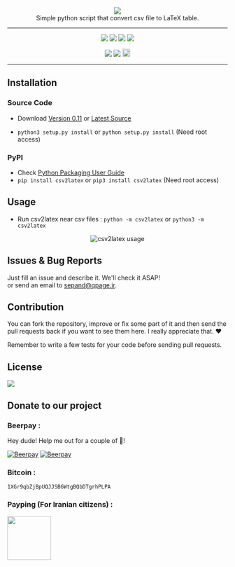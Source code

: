  
<div align="center">
<img src="http://sepandhaghighi.github.io/csv2latex/Files/logo.png"/>
<br/>
Simple python script that convert csv file to LaTeX table.  
<hr/>
<a href="https://scrutinizer-ci.com/g/sepandhaghighi/csv2latex/?branch=master"><img src="https://scrutinizer-ci.com/g/sepandhaghighi/csv2latex/badges/quality-score.png?b=master"/></a>
<a href="https://github.com/sepandhaghighi/csv2latex/blob/master/LICENSE"><img src="https://img.shields.io/github/license/mashape/apistatus.svg"/></a>
<a href="https://www.codacy.com/app/sepand-haghighi/csv2latex?utm_source=github.com&amp;utm_medium=referral&amp;utm_content=sepandhaghighi/csv2latex&amp;utm_campaign=Badge_Grade"><img src="https://api.codacy.com/project/badge/Grade/895c15935aca4fd0bdd8d642365cec5f"/></a>
<a href="https://travis-ci.org/sepandhaghighi/csv2latex"><img src="https://travis-ci.org/sepandhaghighi/csv2latex.svg?branch=master"/></a>

<a href="http://www.shaghighi.ir/csv2latex"><img src="https://img.shields.io/website-up-down-green-red/http/shields.io.svg"/></a>
 <a href="https://gitter.im/csv2latex"><img src="https://img.shields.io/gitter/room/nwjs/nw.js.svg"/></a>
<a href="https://badge.fury.io/py/csv2latex"><img src="https://badge.fury.io/py/csv2latex.svg" alt="PyPI version" height="18"></a>

<hr/>
</div>

## Installation ##
### Source Code
- Download [Version 0.11](https://github.com/sepandhaghighi/csv2latex/archive/v0.11.zip) or [Latest Source ](https://github.com/sepandhaghighi/csv2latex/archive/master.zip)

- `python3 setup.py install` or `python setup.py install` (Need root access)				

### PyPI


- Check [Python Packaging User Guide](https://packaging.python.org/installing/)     
- `pip install csv2latex` or `pip3 install csv2latex` (Need root access)


## Usage ##
- Run csv2latex near csv files :
```python -m csv2latex``` or ```python3 -m csv2latex```	
<div align="center">
<img src="http://www.shaghighi.ir/csv2latex/images/usage.gif" alt="csv2latex usage" title="csv2latex usage">

</div>


## Issues & Bug Reports			

Just fill an issue and describe it. We'll check it ASAP!							
or send an email to [sepand@qpage.ir](mailto:sepand@qpage.ir "sepand@qpage.ir"). 


## Contribution			

You can fork the repository, improve or fix some part of it and then send the pull requests back if you want to see them here. I really appreciate that. ❤️			

Remember to write a few tests for your code before sending pull requests. 


## License

<a href="https://github.com/sepandhaghighi/csv2latex/blob/master/LICENSE"><img src="https://img.shields.io/github/license/mashape/apistatus.svg"/></a>		

## Donate to our project
<h3>Beerpay :</h3>				

Hey dude! Help me out for a couple of :beers:!				


[![Beerpay](https://beerpay.io/sepandhaghighi/csv2latex/badge.svg?style=beer-square)](https://beerpay.io/sepandhaghighi/csv2latex)  [![Beerpay](https://beerpay.io/sepandhaghighi/csv2latex/make-wish.svg?style=flat-square)](https://beerpay.io/sepandhaghighi/csv2latex?focus=wish)					

<h3>Bitcoin :</h3>					

```1XGr9qbZjBpUQJJSB6WtgBQbDTgrhPLPA```			
			

<h3>Payping (For Iranian citizens) :</h3>

<a href="http://www.payping.net/sepandhaghighi" target="__blank"><img src="http://www.qpage.ir/images/payping.png" height=100px width=100px></a>				

